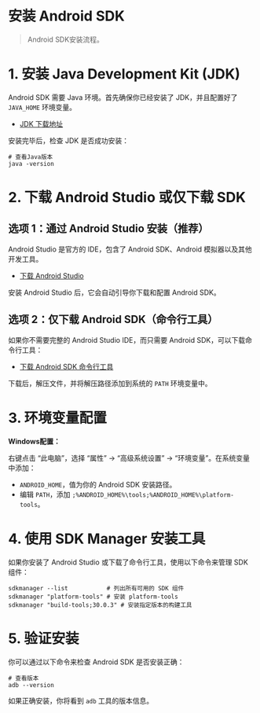 # 安装 Android SDK

> Android SDK安装流程。

# 1. **安装 Java Development Kit (JDK)**

Android SDK 需要 Java 环境。首先确保你已经安装了 JDK，并且配置好了 `JAVA_HOME` 环境变量。

- [JDK 下载地址](https://www.oracle.com/java/technologies/javase-downloads.html)

安装完毕后，检查 JDK 是否成功安装：

```shell
# 查看Java版本
java -version
```

# 2. **下载 Android Studio 或仅下载 SDK**



## 选项 1：通过 Android Studio 安装（推荐）

Android Studio 是官方的 IDE，包含了 Android SDK、Android 模拟器以及其他开发工具。

- [下载 Android Studio](https://developer.android.com/studio)

安装 Android Studio 后，它会自动引导你下载和配置 Android SDK。



## 选项 2：仅下载 Android SDK（命令行工具）

如果你不需要完整的 Android Studio IDE，而只需要 Android SDK，可以下载命令行工具：

- [下载 Android SDK 命令行工具](https://developer.android.com/studio#downloads)

下载后，解压文件，并将解压路径添加到系统的 `PATH` 环境变量中。



# 3. 环境变量配置

**Windows配置：**

右键点击 “此电脑”，选择 “属性” -> “高级系统设置” -> “环境变量”。在系统变量中添加：

- `ANDROID_HOME`，值为你的 Android SDK 安装路径。
- 编辑 `PATH`，添加 `;%ANDROID_HOME%\tools;%ANDROID_HOME%\platform-tools`。



# 4. **使用 SDK Manager 安装工具**

如果你安装了 Android Studio 或下载了命令行工具，使用以下命令来管理 SDK 组件：

```shell
sdkmanager --list           # 列出所有可用的 SDK 组件
sdkmanager "platform-tools" # 安装 platform-tools
sdkmanager "build-tools;30.0.3" # 安装指定版本的构建工具
```



# 5. **验证安装**

你可以通过以下命令来检查 Android SDK 是否安装正确：

```shell
# 查看版本
adb --version
```

如果正确安装，你将看到 `adb` 工具的版本信息。
